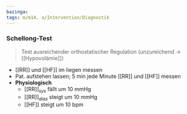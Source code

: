 ```yaml
---
bazinga: 
tags: m/m14, a/Intervention/Diagnostik
---
```

### Schellong-Test
> Test ausreichender orthostatischer Regulation (unzureichend → [[Hypovolämie]])

- [[RR]] und [[HF]] im liegen messen
- Pat. aufstehen lassen; 5 min jede Minute [[RR]] und [[HF]] messen
- **Physiologisch**
	- [[RR]]$_{sys}$ fällt um 10 mmHg
	- [[RR]]$_{dias}$ steigt um 10 mmHg
	- [[HF]] steigt um 10 bpm